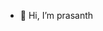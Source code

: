 - 👋 Hi, I’m prasanth

<!---
assasians/assasians is a ✨ special ✨ repository because its `README.md` (this file) appears on your GitHub profile.
You can click the Preview link to take a look at your changes.
--->

